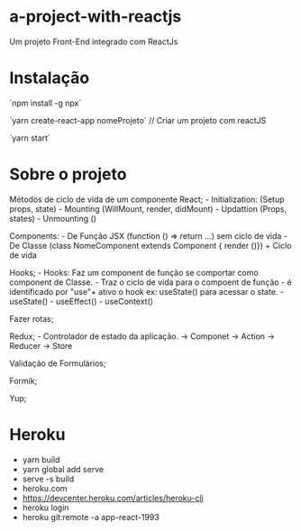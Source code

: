 # a-project-with-reactjs
Um projeto Front-End integrado com ReactJs

# Instalação
´npm install -g npx´

´yarn create-react-app nomeProjeto´ // Criar um projeto com reactJS

´yarn start´

# Sobre o projeto

Métodos de ciclo de vida de um componente React;
    - Initialization: (Setup props, state)
    - Mounting (WillMount, render, didMount)
    - Updattion (Props, states)
    - Unmounting ()

Components:
    - De Função JSX (function () => return ...) sem ciclo de vida
    - De Classe (class NomeComponent extends Component { render ()}) + Ciclo de vida

Hooks;
    - Hooks: Faz um component de função se comportar como component de Classe.
    - Traz o ciclo de vida para o compoent de função
    - é identificado por "use"+ ativo o hook ex: useState() para acessar o state.
    - useState()
    - useEffect()
    - useContext()

Fazer rotas;

Redux;
    - Controlador de estado da aplicação.
    -> Componet -> Action -> Reducer -> Store

Validação de Formulários;

Formik;

Yup;

# Heroku

- yarn build
- yarn global add serve
- serve -s build
- heroku.com
- https://devcenter.heroku.com/articles/heroku-cli
- heroku login
- heroku git:remote -a app-react-1993

